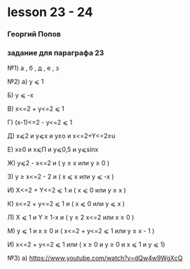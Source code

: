 # lesson 23 - 24

### Георгий Попов 

### задание для параграфа 23

№1) a , б , д , е , з

№2) а) y ⩽ 1

Б) y ⩽ -x

В) x<=2 + y<=2 ⩽ 1

Г) (x-1)<=2 - y<=2 ⩽ 1

Д) x⩽2 и y⩽x и y≥o и x<=2+Y<=2≥u

Е) x≥0 и x⩽П и y⩽0,5 и y⩽sinx

Ж) y⩽2 - x<=2 и ( y ≥ x или y ≥ 0 )

З) y ≥ x<=2 - 2 и ( x ⩽ x или y ⩽ -x )

И) X<=2 + Y<=2 ⩽ 1 и ( x ⩽ 0 или y ≥ x )

К) x<=2 + y<=2 ⩽ 1 и ( x ⩽ 0 или y ⩽ x )

Л) X ⩽ 1 и Y ≥ 1-x и ( y ≥ 2 x<=2 или x ≥ 0 )

М) y ⩽ 1 и x ≥ 0 и ( x<=2 + y<=2 ⩽ 1 или y ≥ x - 1 )

И)  x<=2 + y<=2 ⩽ 1 или ( x ≥ 0 и y ≥ 0 и x ⩽ 1 и y ⩽ 1)

№3) а) 
https://www.youtube.com/watch?v=dQw4w9WgXcQ
